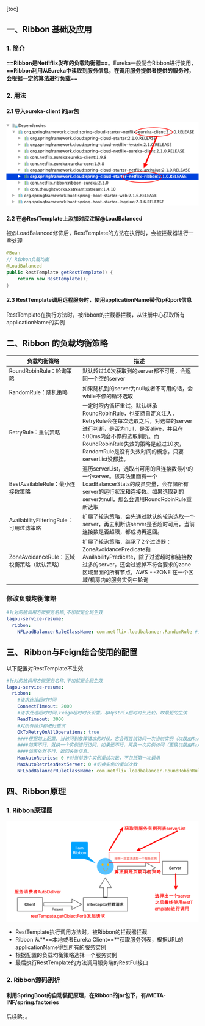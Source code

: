 [toc]



## 一、Ribbon 基础及应用

### 1. 简介

**==Ribbon是Netflflix发布的负载均衡器==**。Eureka⼀般配合Ribbon进⾏使⽤，**==Ribbon利⽤从Eureka中读取到服务信息，在调⽤服务提供者提供的服务时，会根据⼀定的算法进⾏负载==**

### 2. 用法

#### 2.1 导入eureka-client 的jar包

![image-20210828125119732](images/image-20210828125119732.png)

#### 2.2 在@RestTemplate上添加对应注解@LoadBalanced

被@LoadBalanced修饰后，RestTemplate的方法在执行时，会被拦截器进行一些处理

```java
@Bean
// Ribbon负载均衡
@LoadBalanced
public RestTemplate getRestTemplate() {
    return new RestTemplate();
}
```

#### 2.3 RestTemplate调用远程服务时，使用applicationName替代ip和port信息

RestTemplate在执行方法时，被ribbon的拦截器拦截，从注册中心获取所有applicationName的实例



## 二、Ribbon 的负载均衡策略

| 负载均衡策略                                | 描述                                                         |
| ------------------------------------------- | ------------------------------------------------------------ |
| RoundRobinRule：轮询策略                    | 默认超过10次获取到的server都不可⽤，会返回⼀个空的server     |
| RandomRule：随机策略                        | 如果随机到的server为null或者不可⽤的话，会while不停的循环选取 |
| RetryRule：重试策略                         | ⼀定时限内循环重试。默认继承RoundRobinRule，也⽀持⾃定义注⼊，RetryRule会在每次选取之后，对选举的server进⾏判断，是否为null，是否alive，并且在500ms内会不停的选取判断。⽽RoundRobinRule失效的策略是超过10次，RandomRule是没有失效时间的概念，只要serverList没都挂。 |
| BestAvailableRule：最⼩连接数策略           | 遍历serverList，选取出可⽤的且连接数最⼩的⼀个server。该算法⾥⾯有⼀个LoadBalancerStats的成员变量，会存储所有server的运⾏状况和连接数。如果选取到的server为null，那么会调⽤RoundRobinRule重新选取 |
| AvailabilityFilteringRule：可⽤过滤策略     | 扩展了轮询策略，会先通过默认的轮询选取⼀个server，再去判断该server是否超时可⽤，当前连接数是否超限，都成功再返回。 |
| ZoneAvoidanceRule：区域权衡策略（默认策略） | 扩展了轮询策略，继承了2个过滤器：ZoneAvoidancePredicate和AvailabilityPredicate，除了过滤超时和链接数过多的server，还会过滤掉不符合要求的zone区域⾥⾯的所有节点，AWS --ZONE 在⼀个区域/机房内的服务实例中轮询 |

### 修改负载均衡策略

```yaml
#针对的被调⽤⽅微服务名称,不加就是全局⽣效
lagou-service-resume:
  ribbon:
    NFLoadBalancerRuleClassName: com.netflix.loadbalancer.RandomRule #负载策略调整
```





## 三、 Ribbon与Feign结合使用的配置

以下配置对RestTemplate不生效

```yaml
#针对的被调用方微服务名称,不加就是全局生效
lagou-service-resume:
  ribbon:
    #请求连接超时时间
    ConnectTimeout: 2000
    #请求处理超时时间,Feign超时时长设置。与Hystrix超时时长比较，取最短的生效
    ReadTimeout: 3000
    #对所有操作都进行重试
    OkToRetryOnAllOperations: true
    ####根据如上配置，当访问到故障请求的时候，它会再尝试访问一次当前实例（次数由MaxAutoRetries配置），
    ####如果不行，就换一个实例进行访问，如果还不行，再换一次实例访问（更换次数由MaxAutoRetriesNextServer配置），
    ####如果依然不行，返回失败信息。
    MaxAutoRetries: 0 #对当前选中实例重试次数，不包括第一次调用
    MaxAutoRetriesNextServer: 0 #切换实例的重试次数
    NFLoadBalancerRuleClassName: com.netflix.loadbalancer.RoundRobinRule #负载策略调整
```





## 四、Ribbon原理

### 1. Ribbon原理图

![image-20210828130305255](images/image-20210828130305255.png)

- RestTemplate执行调用方法时，被Ribbon的拦截器拦截
- Ribbon 从**==本地或者Eureka Client==**获取服务列表，根据URL的applicationName得到所有的服务实例
- 根据配置的负载均衡策略选择一个服务实例
- 最后执行RestTemplate的方法调用服务端的RestFul接口

### 2. Ribbon源码剖析

#### 利用SpringBoot的自动装配原理，在Ribbon的jar包下，有/META-INF/spring.factories

后续略。。
